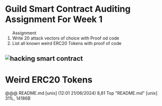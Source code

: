 # Guild Smart Contract Auditing Assignment For Week 1

<ol>Assignment
<li>Write 20 attack vectors of choice with Proof od code</li>
<li>List all known weird ERC20 Tokens with proof of code</li>
</ol>

## ![hacking smart contract](https://www.cobalt.io/hubfs/Blog%20Cover_081022.png)











# Weird ERC20 Tokens

@@@
README.md [unix] (12:01 21/06/2024)                                                   8,81 Top
"README.md" [unix] 311L, 14186B

